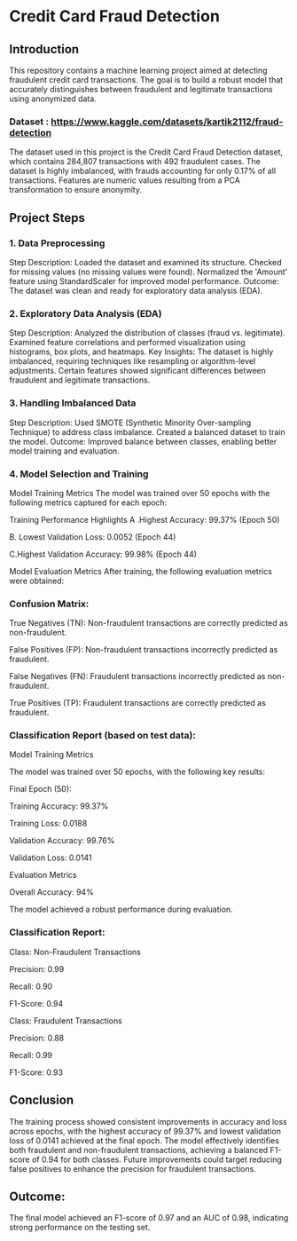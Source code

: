 # Credit Card Fraud Detection
## Introduction
This repository contains a machine learning project aimed at detecting fraudulent credit card transactions. The goal is to build a robust model that accurately distinguishes between fraudulent and legitimate transactions using anonymized data.

### Dataset : https://www.kaggle.com/datasets/kartik2112/fraud-detection
The dataset used in this project is the Credit Card Fraud Detection dataset, which contains 284,807 transactions with 492 fraudulent cases. The dataset is highly imbalanced, with frauds accounting for only 0.17% of all transactions. Features are numeric values resulting from a PCA transformation to ensure anonymity.

## Project Steps
### 1. Data Preprocessing
Step Description:
Loaded the dataset and examined its structure.
Checked for missing values (no missing values were found).
Normalized the 'Amount' feature using StandardScaler for improved model performance.
Outcome: The dataset was clean and ready for exploratory data analysis (EDA).
### 2. Exploratory Data Analysis (EDA)
Step Description:
Analyzed the distribution of classes (fraud vs. legitimate).
Examined feature correlations and performed visualization using histograms, box plots, and heatmaps.
Key Insights:
The dataset is highly imbalanced, requiring techniques like resampling or algorithm-level adjustments.
Certain features showed significant differences between fraudulent and legitimate transactions.
### 3. Handling Imbalanced Data
Step Description:
Used SMOTE (Synthetic Minority Over-sampling Technique) to address class imbalance.
Created a balanced dataset to train the model.
Outcome: Improved balance between classes, enabling better model training and evaluation.
### 4. Model Selection and Training
Model Training Metrics
The model was trained over 50 epochs with the following metrics captured for each epoch:


Training Performance Highlights
A .Highest Accuracy: 99.37% (Epoch 50)

B. Lowest Validation Loss: 0.0052 (Epoch 44)

C.Highest Validation Accuracy: 99.98% (Epoch 44)

Model Evaluation Metrics
After training, the following evaluation metrics were obtained:

### Confusion Matrix:

True Negatives (TN): Non-fraudulent transactions are correctly predicted as non-fraudulent.

False Positives (FP): Non-fraudulent transactions incorrectly predicted as fraudulent.

False Negatives (FN): Fraudulent transactions incorrectly predicted as non-fraudulent.

True Positives (TP): Fraudulent transactions are correctly predicted as fraudulent.

### Classification Report (based on test data):

Model Training Metrics

The model was trained over 50 epochs, with the following key results:


Final Epoch (50):

Training Accuracy: 99.37%

Training Loss: 0.0188

Validation Accuracy: 99.76%

Validation Loss: 0.0141

Evaluation Metrics

Overall Accuracy: 94%

The model achieved a robust performance during evaluation.

### Classification Report:


Class: Non-Fraudulent Transactions
  
  Precision: 0.99
  
  Recall: 0.90
  
  F1-Score: 0.94
  
  Class: Fraudulent Transactions
  
  Precision: 0.88
  
  Recall: 0.99
  
  F1-Score: 0.93


## Conclusion

The training process showed consistent improvements in accuracy and loss across epochs, with the highest accuracy of 99.37% and lowest validation loss of 0.0141 achieved at the final epoch.
The model effectively identifies both fraudulent and non-fraudulent transactions, achieving a balanced F1-score of 0.94 for both classes.
Future improvements could target reducing false positives to enhance the precision for fraudulent transactions.

## Outcome:
The final model achieved an F1-score of 0.97 and an AUC of 0.98, indicating strong performance on the testing set.

